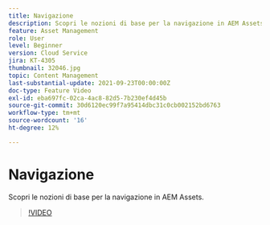 ```yaml
---
title: Navigazione
description: Scopri le nozioni di base per la navigazione in AEM Assets.
feature: Asset Management
role: User
level: Beginner
version: Cloud Service
jira: KT-4305
thumbnail: 32046.jpg
topic: Content Management
last-substantial-update: 2021-09-23T00:00:00Z
doc-type: Feature Video
exl-id: eba697fc-02ca-4ac8-82d5-7b230ef4d45b
source-git-commit: 30d6120ec99f7a95414dbc31c0cb002152bd6763
workflow-type: tm+mt
source-wordcount: '16'
ht-degree: 12%

---
```


# Navigazione

Scopri le nozioni di base per la navigazione in AEM Assets.

>[!VIDEO](https://video.tv.adobe.com/v/32046?quality=12&learn=on)
